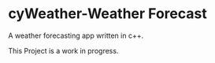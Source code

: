 # cyWeather-Weather Forecast
A weather forecasting app written in c++.

This Project is a work in progress. 
